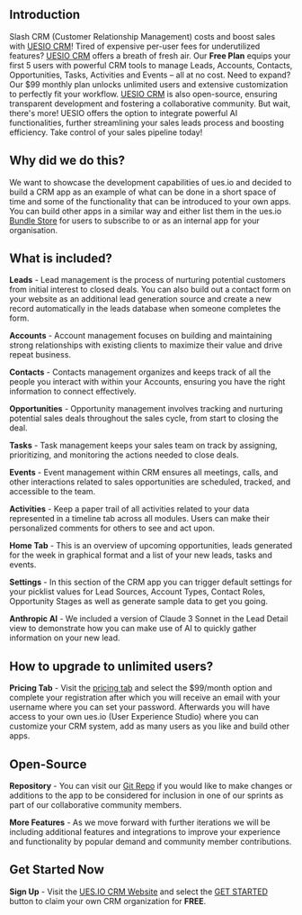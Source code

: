## Introduction

Slash CRM (Customer Relationship Management) costs and boost sales with [UESIO CRM](https://crm.ues.io/home)! Tired of expensive per-user fees for underutilized features? [UESIO CRM](https://crm.ues.io/home) offers a breath of fresh air. Our **Free Plan** equips your first 5 users with powerful CRM tools to manage Leads, Accounts, Contacts, Opportunities, Tasks, Activities and Events – all at no cost. Need to expand? Our $99 monthly plan unlocks unlimited users and extensive customization to perfectly fit your workflow. [UESIO CRM](https://crm.ues.io/home) is also open-source, ensuring transparent development and fostering a collaborative community. But wait, there's more! UESIO offers the option to integrate powerful AI functionalities, further streamlining your sales leads process and boosting efficiency. Take control of your sales pipeline today!

## Why did we do this?

We want to showcase the development capabilities of ues.io and decided to build a CRM app as an example of what can be done in a short space of time and some of the functionality that can be introduced to your own apps. You can build other apps in a similar way and either list them in the ues.io [Bundle Store](https://docs.ues.io/bundle-store) for users to subscribe to or as an internal app for your organisation.

## What is included?

**Leads** - Lead management is the process of nurturing potential customers from initial interest to closed deals. You can also build out a contact form on your website as an additional lead generation source and create a new record automatically in the leads database when someone completes the form.

**Accounts** - Account management focuses on building and maintaining strong relationships with existing clients to maximize their value and drive repeat business.

**Contacts** - Contacts management organizes and keeps track of all the people you interact with within your Accounts, ensuring you have the right information to connect effectively.

**Opportunities** - Opportunity management involves tracking and nurturing potential sales deals throughout the sales cycle, from start to closing the deal.

**Tasks** - Task management keeps your sales team on track by assigning, prioritizing, and monitoring the actions needed to close deals.

**Events** - Event management within CRM ensures all meetings, calls, and other interactions related to sales opportunities are scheduled, tracked, and accessible to the team.

**Activities** - Keep a paper trail of all activities related to your data represented in a timeline tab across all modules. Users can make their personalized comments for others to see and act upon.

**Home Tab** - This is an overview of upcoming opportunities, leads generated for the week in graphical format and a list of your new leads, tasks and events.

**Settings** - In this section of the CRM app you can trigger default settings for your picklist values for Lead Sources, Account Types, Contact Roles, Opportunity Stages as well as generate sample data to get you going.

**Anthropic AI** - We included a version of Claude 3 Sonnet in the Lead Detail view to demonstrate how you can make use of AI to quickly gather information on your new lead.

## How to upgrade to unlimited users?

**Pricing Tab** - Visit the [pricing tab](https://ues.io/pricing) and select the $99/month option and complete your registration after which you will receive an email with your username where you can set your password. Afterwards you will have access to your own ues.io (User Experience Studio) where you can customize your CRM system, add as many users as you like and build other apps.

## Open-Source

**Repository** - You can visit our [Git Repo](https://github.com/ues-io/crm) if you would like to make changes or additions to the app to be considered for inclusion in one of our sprints as part of our collaborative community members.

**More Features** - As we move forward with further iterations we will be including additional features and integrations to improve your experience and functionality by popular demand and community member contributions.

## Get Started Now

**Sign Up** - Visit the [UES.IO CRM Website](https://crm.ues.io/home) and select the [GET STARTED](https://crm.ues.io/getstarted) button to claim your own CRM organization for **FREE**.
